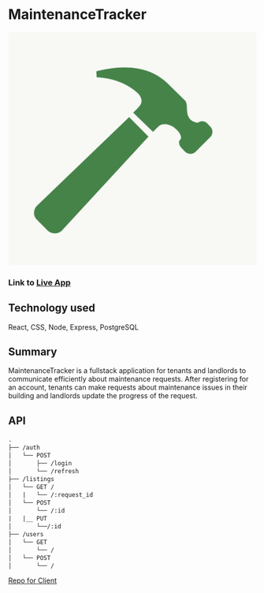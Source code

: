 # MaintenanceTracker

![Logo](https://github.com/sarahdrew/maintenancetracker-client/blob/master/images/smaller-logo.png)

### Link to [Live App](https://sarahs-maintenancetracker-client.now.sh/)

## Technology used 
React, CSS, Node, Express, PostgreSQL


## Summary
MaintenanceTracker is a fullstack application for tenants and landlords to communicate efficiently about maintenance requests. After registering for an account, tenants can make requests about maintenance issues in their building and landlords update the progress of the request.


## API

``` /api
.
├── /auth
│   └── POST
│       ├── /login
│       └── /refresh
├── /listings
│   └── GET /
│   |   └── /:request_id
│   └── POST
│       └── /:id
|   |__ PUT
│       └──/:id
├── /users
│   └── GET
│       └── /
│   └── POST
│       └── /
```

[Repo for Client](https://github.com/sarahdrew/maintenancetracker-client)
